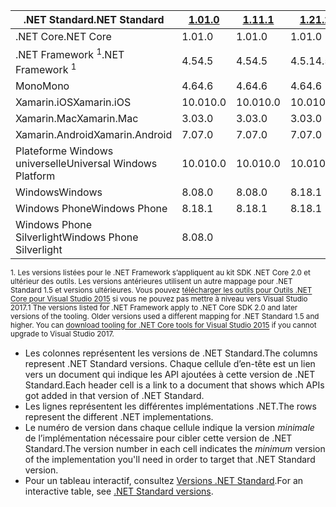| <span data-ttu-id="3208a-101">.NET Standard</span><span class="sxs-lookup"><span data-stu-id="3208a-101">.NET Standard</span></span>              | <span data-ttu-id="3208a-102">[1.0]</span><span class="sxs-lookup"><span data-stu-id="3208a-102">[1.0]</span></span> | <span data-ttu-id="3208a-103">[1.1]</span><span class="sxs-lookup"><span data-stu-id="3208a-103">[1.1]</span></span>  | <span data-ttu-id="3208a-104">[1.2]</span><span class="sxs-lookup"><span data-stu-id="3208a-104">[1.2]</span></span> | <span data-ttu-id="3208a-105">[1.3]</span><span class="sxs-lookup"><span data-stu-id="3208a-105">[1.3]</span></span> | <span data-ttu-id="3208a-106">[1.4]</span><span class="sxs-lookup"><span data-stu-id="3208a-106">[1.4]</span></span> | <span data-ttu-id="3208a-107">[1.5]</span><span class="sxs-lookup"><span data-stu-id="3208a-107">[1.5]</span></span>      | <span data-ttu-id="3208a-108">[1.6]</span><span class="sxs-lookup"><span data-stu-id="3208a-108">[1.6]</span></span>      | <span data-ttu-id="3208a-109">[2.0]</span><span class="sxs-lookup"><span data-stu-id="3208a-109">[2.0]</span></span>      |
|----------------------------|-------|--------|-------|-------|-------|------------|------------|------------|
| <span data-ttu-id="3208a-110">.NET Core</span><span class="sxs-lookup"><span data-stu-id="3208a-110">.NET Core</span></span>                  | <span data-ttu-id="3208a-111">1.0</span><span class="sxs-lookup"><span data-stu-id="3208a-111">1.0</span></span>   | <span data-ttu-id="3208a-112">1.0</span><span class="sxs-lookup"><span data-stu-id="3208a-112">1.0</span></span>    | <span data-ttu-id="3208a-113">1.0</span><span class="sxs-lookup"><span data-stu-id="3208a-113">1.0</span></span>   | <span data-ttu-id="3208a-114">1.0</span><span class="sxs-lookup"><span data-stu-id="3208a-114">1.0</span></span>   | <span data-ttu-id="3208a-115">1.0</span><span class="sxs-lookup"><span data-stu-id="3208a-115">1.0</span></span>   | <span data-ttu-id="3208a-116">1.0</span><span class="sxs-lookup"><span data-stu-id="3208a-116">1.0</span></span>        | <span data-ttu-id="3208a-117">1.0</span><span class="sxs-lookup"><span data-stu-id="3208a-117">1.0</span></span>        | <span data-ttu-id="3208a-118">2.0</span><span class="sxs-lookup"><span data-stu-id="3208a-118">2.0</span></span>        |
| <span data-ttu-id="3208a-119">.NET Framework <sup>1</sup></span><span class="sxs-lookup"><span data-stu-id="3208a-119">.NET Framework <sup>1</sup></span></span>| <span data-ttu-id="3208a-120">4.5</span><span class="sxs-lookup"><span data-stu-id="3208a-120">4.5</span></span>   | <span data-ttu-id="3208a-121">4.5</span><span class="sxs-lookup"><span data-stu-id="3208a-121">4.5</span></span>    | <span data-ttu-id="3208a-122">4.5.1</span><span class="sxs-lookup"><span data-stu-id="3208a-122">4.5.1</span></span> | <span data-ttu-id="3208a-123">4.6</span><span class="sxs-lookup"><span data-stu-id="3208a-123">4.6</span></span>   | <span data-ttu-id="3208a-124">4.6.1</span><span class="sxs-lookup"><span data-stu-id="3208a-124">4.6.1</span></span> | <span data-ttu-id="3208a-125">4.6.1</span><span class="sxs-lookup"><span data-stu-id="3208a-125">4.6.1</span></span>      | <span data-ttu-id="3208a-126">4.6.1</span><span class="sxs-lookup"><span data-stu-id="3208a-126">4.6.1</span></span>      | <span data-ttu-id="3208a-127">4.6.1</span><span class="sxs-lookup"><span data-stu-id="3208a-127">4.6.1</span></span>      |
| <span data-ttu-id="3208a-128">Mono</span><span class="sxs-lookup"><span data-stu-id="3208a-128">Mono</span></span>                       | <span data-ttu-id="3208a-129">4.6</span><span class="sxs-lookup"><span data-stu-id="3208a-129">4.6</span></span>   | <span data-ttu-id="3208a-130">4.6</span><span class="sxs-lookup"><span data-stu-id="3208a-130">4.6</span></span>    | <span data-ttu-id="3208a-131">4.6</span><span class="sxs-lookup"><span data-stu-id="3208a-131">4.6</span></span>   | <span data-ttu-id="3208a-132">4.6</span><span class="sxs-lookup"><span data-stu-id="3208a-132">4.6</span></span>   | <span data-ttu-id="3208a-133">4.6</span><span class="sxs-lookup"><span data-stu-id="3208a-133">4.6</span></span>   | <span data-ttu-id="3208a-134">4.6</span><span class="sxs-lookup"><span data-stu-id="3208a-134">4.6</span></span>        | <span data-ttu-id="3208a-135">4.6</span><span class="sxs-lookup"><span data-stu-id="3208a-135">4.6</span></span>        | <span data-ttu-id="3208a-136">5,4</span><span class="sxs-lookup"><span data-stu-id="3208a-136">5.4</span></span>        |
| <span data-ttu-id="3208a-137">Xamarin.iOS</span><span class="sxs-lookup"><span data-stu-id="3208a-137">Xamarin.iOS</span></span>                | <span data-ttu-id="3208a-138">10.0</span><span class="sxs-lookup"><span data-stu-id="3208a-138">10.0</span></span>  | <span data-ttu-id="3208a-139">10.0</span><span class="sxs-lookup"><span data-stu-id="3208a-139">10.0</span></span>   | <span data-ttu-id="3208a-140">10.0</span><span class="sxs-lookup"><span data-stu-id="3208a-140">10.0</span></span>  | <span data-ttu-id="3208a-141">10.0</span><span class="sxs-lookup"><span data-stu-id="3208a-141">10.0</span></span>  | <span data-ttu-id="3208a-142">10.0</span><span class="sxs-lookup"><span data-stu-id="3208a-142">10.0</span></span>  | <span data-ttu-id="3208a-143">10.0</span><span class="sxs-lookup"><span data-stu-id="3208a-143">10.0</span></span>       | <span data-ttu-id="3208a-144">10.0</span><span class="sxs-lookup"><span data-stu-id="3208a-144">10.0</span></span>       | <span data-ttu-id="3208a-145">10.14</span><span class="sxs-lookup"><span data-stu-id="3208a-145">10.14</span></span>      |
| <span data-ttu-id="3208a-146">Xamarin.Mac</span><span class="sxs-lookup"><span data-stu-id="3208a-146">Xamarin.Mac</span></span>                | <span data-ttu-id="3208a-147">3.0</span><span class="sxs-lookup"><span data-stu-id="3208a-147">3.0</span></span>   | <span data-ttu-id="3208a-148">3.0</span><span class="sxs-lookup"><span data-stu-id="3208a-148">3.0</span></span>    | <span data-ttu-id="3208a-149">3.0</span><span class="sxs-lookup"><span data-stu-id="3208a-149">3.0</span></span>   | <span data-ttu-id="3208a-150">3.0</span><span class="sxs-lookup"><span data-stu-id="3208a-150">3.0</span></span>   | <span data-ttu-id="3208a-151">3.0</span><span class="sxs-lookup"><span data-stu-id="3208a-151">3.0</span></span>   | <span data-ttu-id="3208a-152">3.0</span><span class="sxs-lookup"><span data-stu-id="3208a-152">3.0</span></span>        | <span data-ttu-id="3208a-153">3.0</span><span class="sxs-lookup"><span data-stu-id="3208a-153">3.0</span></span>        | <span data-ttu-id="3208a-154">3.8</span><span class="sxs-lookup"><span data-stu-id="3208a-154">3.8</span></span>        |
| <span data-ttu-id="3208a-155">Xamarin.Android</span><span class="sxs-lookup"><span data-stu-id="3208a-155">Xamarin.Android</span></span>            | <span data-ttu-id="3208a-156">7.0</span><span class="sxs-lookup"><span data-stu-id="3208a-156">7.0</span></span>   | <span data-ttu-id="3208a-157">7.0</span><span class="sxs-lookup"><span data-stu-id="3208a-157">7.0</span></span>    | <span data-ttu-id="3208a-158">7.0</span><span class="sxs-lookup"><span data-stu-id="3208a-158">7.0</span></span>   | <span data-ttu-id="3208a-159">7.0</span><span class="sxs-lookup"><span data-stu-id="3208a-159">7.0</span></span>   | <span data-ttu-id="3208a-160">7.0</span><span class="sxs-lookup"><span data-stu-id="3208a-160">7.0</span></span>   | <span data-ttu-id="3208a-161">7.0</span><span class="sxs-lookup"><span data-stu-id="3208a-161">7.0</span></span>        | <span data-ttu-id="3208a-162">7.0</span><span class="sxs-lookup"><span data-stu-id="3208a-162">7.0</span></span>        | <span data-ttu-id="3208a-163">8.0</span><span class="sxs-lookup"><span data-stu-id="3208a-163">8.0</span></span>        |
| <span data-ttu-id="3208a-164">Plateforme Windows universelle</span><span class="sxs-lookup"><span data-stu-id="3208a-164">Universal Windows Platform</span></span> | <span data-ttu-id="3208a-165">10.0</span><span class="sxs-lookup"><span data-stu-id="3208a-165">10.0</span></span>  | <span data-ttu-id="3208a-166">10.0</span><span class="sxs-lookup"><span data-stu-id="3208a-166">10.0</span></span>   | <span data-ttu-id="3208a-167">10.0</span><span class="sxs-lookup"><span data-stu-id="3208a-167">10.0</span></span>  | <span data-ttu-id="3208a-168">10.0</span><span class="sxs-lookup"><span data-stu-id="3208a-168">10.0</span></span>  | <span data-ttu-id="3208a-169">10.0</span><span class="sxs-lookup"><span data-stu-id="3208a-169">10.0</span></span>  | <span data-ttu-id="3208a-170">10.0.16299</span><span class="sxs-lookup"><span data-stu-id="3208a-170">10.0.16299</span></span> | <span data-ttu-id="3208a-171">10.0.16299</span><span class="sxs-lookup"><span data-stu-id="3208a-171">10.0.16299</span></span> | <span data-ttu-id="3208a-172">10.0.16299</span><span class="sxs-lookup"><span data-stu-id="3208a-172">10.0.16299</span></span> |
| <span data-ttu-id="3208a-173">Windows</span><span class="sxs-lookup"><span data-stu-id="3208a-173">Windows</span></span>                    | <span data-ttu-id="3208a-174">8.0</span><span class="sxs-lookup"><span data-stu-id="3208a-174">8.0</span></span>   | <span data-ttu-id="3208a-175">8.0</span><span class="sxs-lookup"><span data-stu-id="3208a-175">8.0</span></span>    | <span data-ttu-id="3208a-176">8.1</span><span class="sxs-lookup"><span data-stu-id="3208a-176">8.1</span></span>   |       |       |            |            |            |
| <span data-ttu-id="3208a-177">Windows Phone</span><span class="sxs-lookup"><span data-stu-id="3208a-177">Windows Phone</span></span>              | <span data-ttu-id="3208a-178">8.1</span><span class="sxs-lookup"><span data-stu-id="3208a-178">8.1</span></span>   | <span data-ttu-id="3208a-179">8.1</span><span class="sxs-lookup"><span data-stu-id="3208a-179">8.1</span></span>    | <span data-ttu-id="3208a-180">8.1</span><span class="sxs-lookup"><span data-stu-id="3208a-180">8.1</span></span>   |       |       |            |            |            |
| <span data-ttu-id="3208a-181">Windows Phone Silverlight</span><span class="sxs-lookup"><span data-stu-id="3208a-181">Windows Phone Silverlight</span></span>  | <span data-ttu-id="3208a-182">8.0</span><span class="sxs-lookup"><span data-stu-id="3208a-182">8.0</span></span>   |        |       |       |       |            |            |            |

<span data-ttu-id="3208a-183"><sup>1. Les versions listées pour le .NET Framework s’appliquent au kit SDK .NET Core 2.0 et ultérieur des outils. Les versions antérieures utilisent un autre mappage pour .NET Standard 1.5 et versions ultérieures. Vous pouvez [télécharger les outils pour Outils .NET Core pour Visual Studio 2015](https://github.com/dotnet/core/blob/master/release-notes/download-archive.md) si vous ne pouvez pas mettre à niveau vers Visual Studio 2017.</sup></span><span class="sxs-lookup"><span data-stu-id="3208a-183"><sup>1 The versions listed for .NET Framework apply to .NET Core SDK 2.0 and later versions of the tooling. Older versions used a different mapping for .NET Standard 1.5 and higher. You can [download tooling for .NET Core tools for Visual Studio 2015](https://github.com/dotnet/core/blob/master/release-notes/download-archive.md) if you cannot upgrade to Visual Studio 2017.</sup></span></span>

- <span data-ttu-id="3208a-184">Les colonnes représentent les versions de .NET Standard.</span><span class="sxs-lookup"><span data-stu-id="3208a-184">The columns represent .NET Standard versions.</span></span> <span data-ttu-id="3208a-185">Chaque cellule d’en-tête est un lien vers un document qui indique les API ajoutées à cette version de .NET Standard.</span><span class="sxs-lookup"><span data-stu-id="3208a-185">Each header cell is a link to a document that shows which APIs got added in that version of .NET Standard.</span></span>
- <span data-ttu-id="3208a-186">Les lignes représentent les différentes implémentations .NET.</span><span class="sxs-lookup"><span data-stu-id="3208a-186">The rows represent the different .NET implementations.</span></span>
- <span data-ttu-id="3208a-187">Le numéro de version dans chaque cellule indique la version *minimale* de l’implémentation nécessaire pour cibler cette version de .NET Standard.</span><span class="sxs-lookup"><span data-stu-id="3208a-187">The version number in each cell indicates the *minimum* version of the implementation you'll need in order to target that .NET Standard version.</span></span>
- <span data-ttu-id="3208a-188">Pour un tableau interactif, consultez [Versions .NET Standard](http://immo.landwerth.net/netstandard-versions/#).</span><span class="sxs-lookup"><span data-stu-id="3208a-188">For an interactive table, see [.NET Standard versions](http://immo.landwerth.net/netstandard-versions/#).</span></span>

[1.0]: https://github.com/dotnet/standard/blob/master/docs/versions/netstandard1.0.md
[1.1]: https://github.com/dotnet/standard/blob/master/docs/versions/netstandard1.1.md
[1.2]: https://github.com/dotnet/standard/blob/master/docs/versions/netstandard1.2.md
[1.3]: https://github.com/dotnet/standard/blob/master/docs/versions/netstandard1.3.md
[1.4]: https://github.com/dotnet/standard/blob/master/docs/versions/netstandard1.4.md
[1.5]: https://github.com/dotnet/standard/blob/master/docs/versions/netstandard1.5.md
[1.6]: https://github.com/dotnet/standard/blob/master/docs/versions/netstandard1.6.md
[2.0]: https://github.com/dotnet/standard/blob/master/docs/versions/netstandard2.0.md
